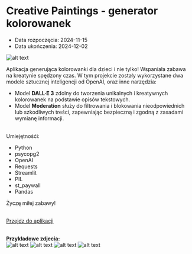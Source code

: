 
# Creative Paintings - generator kolorowanek

* Data rozpoczęcia: 2024-11-15<br>
* Data ukończenia: 2024-12-02<br>

![alt text](<cp.png>)

Aplikacja generująca kolorowanki dla dzieci i nie tylko! Wspaniała zabawa na kreatynie spędzony czas.
W tym projekcie zostały wykorzystane dwa modele sztucznej inteligencji od OpenAI, oraz inne narzędzia:

 - Model **DALL·E 3** zdolny do tworzenia unikalnych i kreatywnych kolorowanek na podstawie opisów tekstowych.
 - Model **Moderation** służy do filtrowania i blokowania nieodpowiednich lub szkodliwych treści, zapewniając bezpieczną i zgodną z zasadami wymianę informacji. 
 <br><br>

Umiejętnośći:  <br>
 - Python<br>
 - psycopg2<br>
 - OpenAI <br>
 - Requests<br>
 - Streamlit <br>
 - PIL <br>
 - st_paywall <br>
 - Pandas <br>
 
Życzę miłej zabawy!
<br><br>

<a href="https://creative-paintings.ppawlowski.com" class="md-button md-button--primary">Przejdz do aplikacji</a>
<br><br>

**Przykładowe zdjecia:**<br>
![alt text](<cp1.jpg>)
![alt text](<cp2.jpg>)
![alt text](<cp3.jpg>)
![alt text](<cp4.jpg>)


